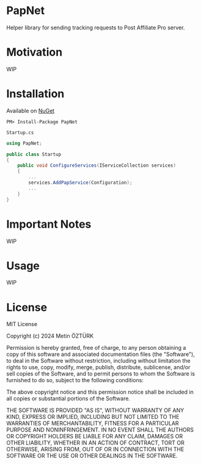 # PapNet
Helper library for sending tracking requests to Post Affiliate Pro server.

# Motivation
WIP
# Installation
Available on [NuGet](https://www.nuget.org/packages/PapNet)

	PM> Install-Package PapNet

`Startup.cs`
```csharp
using PapNet;

public class Startup
{
    public void ConfigureServices(IServiceCollection services) 
    {
        ...
        services.AddPapService(Configuration);
        ...
    }
}
```
# Important Notes

WIP


# Usage
WIP
# License
MIT License

Copyright (c) 2024 Metin ÖZTÜRK

Permission is hereby granted, free of charge, to any person obtaining a copy
of this software and associated documentation files (the "Software"), to deal
in the Software without restriction, including without limitation the rights
to use, copy, modify, merge, publish, distribute, sublicense, and/or sell
copies of the Software, and to permit persons to whom the Software is
furnished to do so, subject to the following conditions:

The above copyright notice and this permission notice shall be included in all
copies or substantial portions of the Software.

THE SOFTWARE IS PROVIDED "AS IS", WITHOUT WARRANTY OF ANY KIND, EXPRESS OR
IMPLIED, INCLUDING BUT NOT LIMITED TO THE WARRANTIES OF MERCHANTABILITY,
FITNESS FOR A PARTICULAR PURPOSE AND NONINFRINGEMENT. IN NO EVENT SHALL THE
AUTHORS OR COPYRIGHT HOLDERS BE LIABLE FOR ANY CLAIM, DAMAGES OR OTHER
LIABILITY, WHETHER IN AN ACTION OF CONTRACT, TORT OR OTHERWISE, ARISING FROM,
OUT OF OR IN CONNECTION WITH THE SOFTWARE OR THE USE OR OTHER DEALINGS IN THE
SOFTWARE.